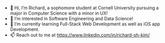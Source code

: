 - 👋 Hi, I’m Richard, a sophomore student at Cornell University pursuing a major in Computer Science with a minor in UX!
- 👀 I’m interested in Software Engineering and Data Science!
- 🌱 I’m currently learning Full-Stack Web Development as well as iOS app Development.
- 📫 Reach out to me at https://www.linkedin.com/in/richard-sh-kim/

<!---
richardshkimm/richardshkimm is a ✨ special ✨ repository because its `README.md` (this file) appears on your GitHub profile.
You can click the Preview link to take a look at your changes.
--->
